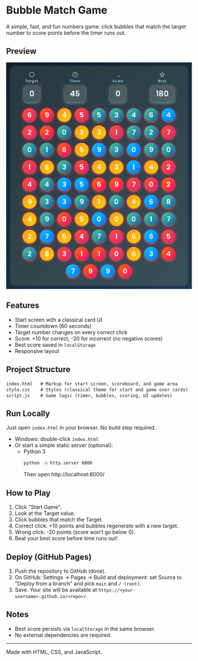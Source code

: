 # Bubble Match Game

A simple, fast, and fun numbers game: click bubbles that match the target number to score points before the timer runs out.

## Preview
![Bubble Match Screenshot](./screenshot.png)

## Features
- Start screen with a classical card UI
- Timer countdown (60 seconds)
- Target number changes on every correct click
- Score: +10 for correct, -20 for incorrect (no negative scores)
- Best score saved in `localStorage`
- Responsive layout

## Project Structure
```
index.html   # Markup for start screen, scoreboard, and game area
style.css    # Styles (classical theme for start and game over cards)
script.js    # Game logic (timer, bubbles, scoring, UI updates)
```

## Run Locally
Just open `index.html` in your browser. No build step required.

- Windows: double-click `index.html`
- Or start a simple static server (optional):
  - Python 3
    ```cmd
    python -m http.server 8000
    ```
    Then open http://localhost:8000/

## How to Play
1. Click "Start Game".
2. Look at the Target value.
3. Click bubbles that match the Target.
4. Correct click: +10 points and bubbles regenerate with a new target.
5. Wrong click: -20 points (score won’t go below 0).
6. Beat your best score before time runs out!

## Deploy (GitHub Pages)
1. Push the repository to GitHub (done).
2. On GitHub: Settings → Pages → Build and deployment: set Source to "Deploy from a branch" and pick `main` and `/ (root)`.
3. Save. Your site will be available at `https://<your-username>.github.io/<repo>/`.

## Notes
- Best score persists via `localStorage` in the same browser.
- No external dependencies are required.

---
Made with HTML, CSS, and JavaScript.
